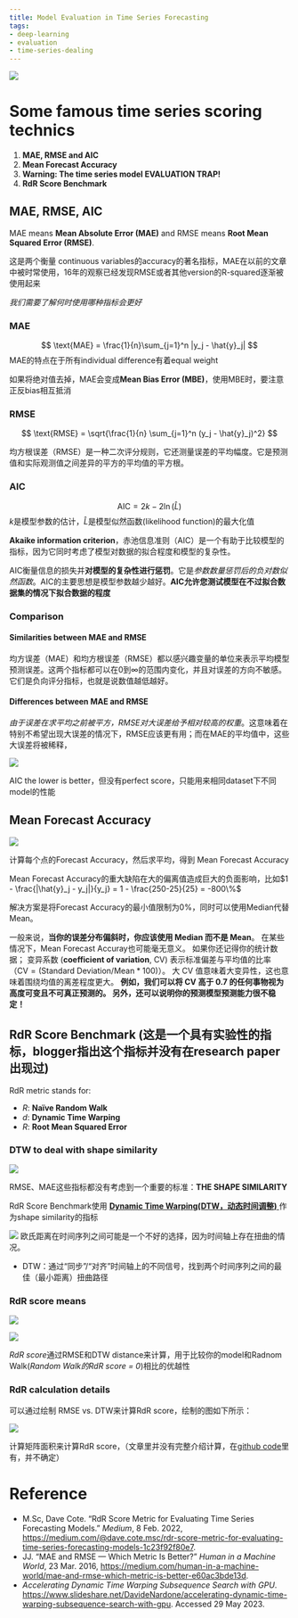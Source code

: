 ```yaml
---
title: Model Evaluation in Time Series Forecasting
tags:
- deep-learning
- evaluation
- time-series-dealing
---
```


![](computer_sci/deep_learning_and_machine_learning/Evaluation/attachments/Pasted%20image%2020230526162839.png)

# Some famous time series scoring technics

1.  **MAE, RMSE and AIC**
2.  **Mean Forecast Accuracy**
3.  **Warning: The time series model EVALUATION TRAP!**
4.  **RdR Score Benchmark**

## MAE, RMSE, AIC

MAE means **Mean Absolute Error (MAE)** and RMSE means **Root Mean Squared Error (RMSE)**.

这是两个衡量 continuous variables的accuracy的著名指标，MAE在以前的文章中被时常使用，16年的观察已经发现RMSE或者其他version的R-squared逐渐被使用起来

*我们需要了解何时使用哪种指标会更好*

### MAE

$$
\text{MAE} = \frac{1}{n}\sum_{j=1}^n |y_j - \hat{y}_j|
$$
MAE的特点在于所有individual difference有着equal weight

如果将绝对值去掉，MAE会变成**Mean Bias Error (MBE)**，使用MBE时，要注意正反bias相互抵消

### RMSE

$$
\text{RMSE} = \sqrt{\frac{1}{n} \sum_{j=1}^n (y_j - \hat{y}_j)^2}
$$

均方根误差（RMSE）是一种二次评分规则，它还测量误差的平均幅度。它是预测值和实际观测值之间差异的平方的平均值的平方根。

### AIC

$$
\text{AIC} = 2k - 2\ln{(\hat{L})}
$$
$k$是模型参数的估计，$\hat{L}$是模型似然函数(likelihood function)的最大化值

**Akaike information criterion**，赤池信息准则（AIC）是一个有助于比较模型的指标，因为它同时考虑了模型对数据的拟合程度和模型的复杂性。
  
AIC衡量信息的损失并**对模型的复杂性进行惩罚**。它是*参数数量惩罚后的负对数似然函数*。AIC的主要思想是模型参数越少越好。**AIC允许您测试模型在不过拟合数据集的情况下拟合数据的程度**

### Comparison

#### Similarities between MAE and RMSE

均方误差（MAE）和均方根误差（RMSE）都以感兴趣变量的单位来表示平均模型预测误差。这两个指标都可以在0到∞的范围内变化，并且对误差的方向不敏感。它们是负向评分指标，也就是说数值越低越好。

#### Differences between MAE and RMSE

*由于误差在求平均之前被平方，RMSE对大误差给予相对较高的权重*。这意味着在特别不希望出现大误差的情况下，RMSE应该更有用；而在MAE的平均值中，这些大误差将被稀释，

![](computer_sci/deep_learning_and_machine_learning/Evaluation/attachments/Pasted%20image%2020230526161422.png)

AIC the lower is better，但没有perfect score，只能用来相同dataset下不同model的性能

## Mean Forecast Accuracy

![](computer_sci/deep_learning_and_machine_learning/Evaluation/attachments/Pasted%20image%2020230526162035.png)

计算每个点的Forecast Accuracy，然后求平均，得到 Mean Forecast Accuracy

Mean Forecast Accuracy的重大缺陷在大的偏离值造成巨大的负面影响，比如$1 - \frac{|\hat{y}_j - y_j|}{y_j} = 1 - \frac{250-25}{25} = -800\%$

解决方案是将Forecast Accuracy的最小值限制为0%，同时可以使用Median代替Mean。

一般来说，**当你的误差分布偏斜时，你应该使用 Median 而不是 Mean**。 在某些情况下，Mean Forecast Accuray也可能毫无意义。 如果你还记得你的统计数据； 变异系数 (**coefficient of variation**, CV) 表示标准偏差与平均值的比率（$\text{CV} = (\text{Standard Deviation}/\text{Mean} * 100)$）。 大 CV 值意味着大变异性，这也意味着围绕均值的离差程度更大。 **例如，我们可以将 CV 高于 0.7 的任何事物视为高度可变且不可真正预测的。 另外，还可以说明你的预测模型预测能力很不稳定！** 

## RdR Score Benchmark (这是一个具有实验性的指标，blogger指出这个指标并没有在research paper出现过)

RdR metric stands for:
* *R*: **Naïve Random Walk**
* *d*: **Dynamic Time Warping**
* *R*: **Root Mean Squared Error**

### DTW to deal with shape similarity

![](computer_sci/deep_learning_and_machine_learning/Evaluation/attachments/Pasted%20image%2020230526163614.png)

RMSE、MAE这些指标都没有考虑到一个重要的标准：**THE SHAPE SIMILARITY**

RdR Score Benchmark使用 [**Dynamic Time Warping(DTW，动态时间调整)** ](computer_sci/deep_learning_and_machine_learning/Trick/DTW.md)作为shape similarity的指标

![](computer_sci/deep_learning_and_machine_learning/Evaluation/attachments/Pasted%20image%2020230526164106.png)
欧氏距离在时间序列之间可能是一个不好的选择，因为时间轴上存在扭曲的情况。

* DTW：通过“同步”/“对齐”时间轴上的不同信号，找到两个时间序列之间的最佳（最小距离）扭曲路径

### RdR score means

![](computer_sci/deep_learning_and_machine_learning/Evaluation/attachments/Pasted%20image%2020230529130501.png)

![](computer_sci/deep_learning_and_machine_learning/Evaluation/attachments/Pasted%20image%2020230529130509.png)

*RdR score*通过RMSE和DTW distance来计算，用于比较你的model和Radnom Walk(*Random Walk的RdR score = 0*)相比的优越性

### RdR calculation details

可以通过绘制 RMSE vs. DTW来计算RdR score，绘制的图如下所示：

![](computer_sci/deep_learning_and_machine_learning/Evaluation/attachments/Pasted%20image%2020230529130856.png)


计算矩阵面积来计算RdR score，（文章里并没有完整介绍计算，在[github code](https://github.com/CoteDave/blog/tree/master/RdR%20score)里有，并不确定）

# Reference

* M.Sc, Dave Cote. “RdR Score Metric for Evaluating Time Series Forecasting Models.” _Medium_, 8 Feb. 2022, https://medium.com/@dave.cote.msc/rdr-score-metric-for-evaluating-time-series-forecasting-models-1c23f92f80e7.
* JJ. “MAE and RMSE — Which Metric Is Better?” _Human in a Machine World_, 23 Mar. 2016, https://medium.com/human-in-a-machine-world/mae-and-rmse-which-metric-is-better-e60ac3bde13d.
* _Accelerating Dynamic Time Warping Subsequence Search with GPU_. https://www.slideshare.net/DavideNardone/accelerating-dynamic-time-warping-subsequence-search-with-gpu. Accessed 29 May 2023.